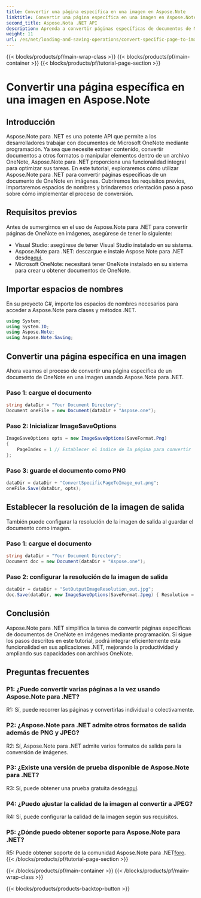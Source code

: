 ```yaml
---
title: Convertir una página específica en una imagen en Aspose.Note
linktitle: Convertir una página específica en una imagen en Aspose.Note
second_title: Aspose.Nota .NET API
description: Aprenda a convertir páginas específicas de documentos de Microsoft OneNote en imágenes mediante programación utilizando Aspose.Note para .NET.
weight: 11
url: /es/net/loading-and-saving-operations/convert-specific-page-to-image/
---
```


{{< blocks/products/pf/main-wrap-class >}}
{{< blocks/products/pf/main-container >}}
{{< blocks/products/pf/tutorial-page-section >}}

# Convertir una página específica en una imagen en Aspose.Note

## Introducción

Aspose.Note para .NET es una potente API que permite a los desarrolladores trabajar con documentos de Microsoft OneNote mediante programación. Ya sea que necesite extraer contenido, convertir documentos a otros formatos o manipular elementos dentro de un archivo OneNote, Aspose.Note para .NET proporciona una funcionalidad integral para optimizar sus tareas. En este tutorial, exploraremos cómo utilizar Aspose.Note para .NET para convertir páginas específicas de un documento de OneNote en imágenes. Cubriremos los requisitos previos, importaremos espacios de nombres y brindaremos orientación paso a paso sobre cómo implementar el proceso de conversión.

## Requisitos previos

Antes de sumergirnos en el uso de Aspose.Note para .NET para convertir páginas de OneNote en imágenes, asegúrese de tener lo siguiente:

- Visual Studio: asegúrese de tener Visual Studio instalado en su sistema.
-  Aspose.Note para .NET: descargue e instale Aspose.Note para .NET desde[aquí](https://releases.aspose.com/note/net/).
- Microsoft OneNote: necesitará tener OneNote instalado en su sistema para crear u obtener documentos de OneNote.

## Importar espacios de nombres

En su proyecto C#, importe los espacios de nombres necesarios para acceder a Aspose.Note para clases y métodos .NET.

```csharp
using System;
using System.IO;
using Aspose.Note;
using Aspose.Note.Saving;
```

## Convertir una página específica en una imagen

Ahora veamos el proceso de convertir una página específica de un documento de OneNote en una imagen usando Aspose.Note para .NET.

### Paso 1: cargue el documento

```csharp
string dataDir = "Your Document Directory";
Document oneFile = new Document(dataDir + "Aspose.one");
```

### Paso 2: Inicializar ImageSaveOptions

```csharp
ImageSaveOptions opts = new ImageSaveOptions(SaveFormat.Png)
{
    PageIndex = 1 // Establecer el índice de la página para convertir
};
```

### Paso 3: guarde el documento como PNG

```csharp
dataDir = dataDir + "ConvertSpecificPageToImage_out.png";
oneFile.Save(dataDir, opts);
```

## Establecer la resolución de la imagen de salida

También puede configurar la resolución de la imagen de salida al guardar el documento como imagen.

### Paso 1: cargue el documento

```csharp
string dataDir = "Your Document Directory";
Document doc = new Document(dataDir + "Aspose.one");
```

### Paso 2: configurar la resolución de la imagen de salida

```csharp
dataDir = dataDir + "SetOutputImageResolution_out.jpg";
doc.Save(dataDir, new ImageSaveOptions(SaveFormat.Jpeg) { Resolution = 220 });
```

## Conclusión

Aspose.Note para .NET simplifica la tarea de convertir páginas específicas de documentos de OneNote en imágenes mediante programación. Si sigue los pasos descritos en este tutorial, podrá integrar eficientemente esta funcionalidad en sus aplicaciones .NET, mejorando la productividad y ampliando sus capacidades con archivos OneNote.

## Preguntas frecuentes

### P1: ¿Puedo convertir varias páginas a la vez usando Aspose.Note para .NET?

R1: Sí, puede recorrer las páginas y convertirlas individual o colectivamente.

### P2: ¿Aspose.Note para .NET admite otros formatos de salida además de PNG y JPEG?

R2: Sí, Aspose.Note para .NET admite varios formatos de salida para la conversión de imágenes.

### P3: ¿Existe una versión de prueba disponible de Aspose.Note para .NET?

 R3: Sí, puede obtener una prueba gratuita desde[aquí](https://releases.aspose.com/).

### P4: ¿Puedo ajustar la calidad de la imagen al convertir a JPEG?

R4: Sí, puede configurar la calidad de la imagen según sus requisitos.

### P5: ¿Dónde puedo obtener soporte para Aspose.Note para .NET?

 R5: Puede obtener soporte de la comunidad Aspose.Note para .NET[foro](https://forum.aspose.com/c/note/28).
{{< /blocks/products/pf/tutorial-page-section >}}

{{< /blocks/products/pf/main-container >}}
{{< /blocks/products/pf/main-wrap-class >}}

{{< blocks/products/products-backtop-button >}}
